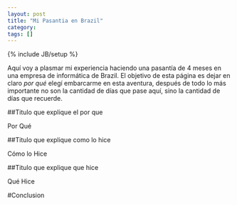 ```yaml
---
layout: post
title: "Mi Pasantia en Brazil"
category: 
tags: []
---
```

{% include JB/setup %}

Aquí voy a plasmar mi experiencia haciendo una pasantía de 4 meses en una empresa de informática de Brazil. El objetivo de esta página es dejar en claro _por qué_ elegí embarcarme en esta aventura, después de todo lo más importante no son la cantidad de días que pase aquí, sino la cantidad de días que recuerde.

##Titulo que explique el por que

Por Qué

##Titulo que explique como lo hice

Cómo lo Hice

##Titulo que explique que hice

Qué Hice

#Conclusion
